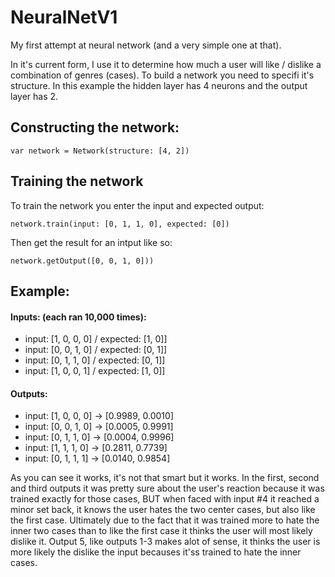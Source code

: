 # NeuralNetV1
My first attempt at neural network (and a very simple one at that).

In it's current form, I use it to determine how much a user will like / dislike a combination of genres (cases).
To build a network you need to specifi it's structure. 
In this example the hidden layer has 4 neurons and the output layer has 2.

## Constructing the network:

`var network = Network(structure: [4, 2])`



## Training the network
To train the network you enter the input and expected output:

`network.train(input: [0, 1, 1, 0], expected: [0])`

Then get the result for an intput like so: 

`network.getOutput([0, 0, 1, 0]))`



## Example:

#### Inputs: (each ran 10,000 times):
- input: [1, 0, 0, 0] / expected:  [1, 0]]
- input: [0, 0, 1, 0] / expected:  [0, 1]]
- input: [0, 1, 1, 0] / expected:  [0, 1]]
- input: [1, 0, 0, 1] / expected:  [1, 0]]
    
#### Outputs:
- input: [1, 0, 0, 0] -> [0.9989, 0.0010] 
- input: [0, 0, 1, 0] -> [0.0005, 0.9991]
- input: [0, 1, 1, 0] -> [0.0004, 0.9996] 
- input: [1, 1, 1, 0] -> [0.2811, 0.7739]
- input: [0, 1, 1, 1] -> [0.0140, 0.9854]



As you can see it works, it's not that smart but it works.
In the first, second and third outputs it was pretty sure about the user's reaction because it was trained exactly for those cases,
BUT when faced with input #4 it reached a minor set back, it knows the user hates the two center cases, but also like the first case.
Ultimately due to the fact that it was trained more to hate the inner two cases than to like the first case it thinks the user will most likely dislike it.
Output 5, like outputs 1-3 makes alot of sense, it thinks the user is more likely the dislike the input becauses it'ss trained to hate the inner cases.
